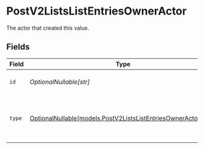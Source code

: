# PostV2ListsListEntriesOwnerActor

The actor that created this value.


## Fields

| Field                                                                                                              | Type                                                                                                               | Required                                                                                                           | Description                                                                                                        |
| ------------------------------------------------------------------------------------------------------------------ | ------------------------------------------------------------------------------------------------------------------ | ------------------------------------------------------------------------------------------------------------------ | ------------------------------------------------------------------------------------------------------------------ |
| `id`                                                                                                               | *OptionalNullable[str]*                                                                                            | :heavy_minus_sign:                                                                                                 | An ID to identify the actor.                                                                                       |
| `type`                                                                                                             | [OptionalNullable[models.PostV2ListsListEntriesOwnerActorType]](../models/postv2listslistentriesowneractortype.md) | :heavy_minus_sign:                                                                                                 | The type of actor. [Read more information on actor types here](/docs/actors).                                      |